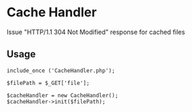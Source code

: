 # Cache Handler
 
Issue "HTTP/1.1 304 Not Modified" response for cached files
 

## Usage
 

    include_once ('CacheHandler.php');
    
    $filePath = $_GET['file'];
    
    $cacheHandler = new CacheHandler();
    $cacheHandler->init($filePath);